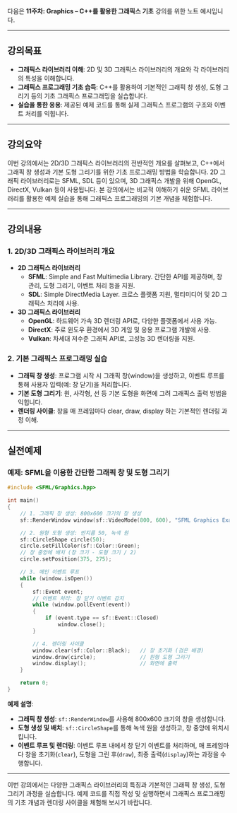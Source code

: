 다음은 **11주차: Graphics – C++를 활용한 그래픽스 기초** 강의를 위한 노트 예시입니다.

---

## 강의목표
- **그래픽스 라이브러리 이해**: 2D 및 3D 그래픽스 라이브러리의 개요와 각 라이브러리의 특성을 이해합니다.
- **그래픽스 프로그래밍 기초 습득**: C++를 활용하여 기본적인 그래픽 창 생성, 도형 그리기 등의 기초 그래픽스 프로그래밍을 실습합니다.
- **실습을 통한 응용**: 제공된 예제 코드를 통해 실제 그래픽스 프로그램의 구조와 이벤트 처리를 익힙니다.

---

## 강의요약
이번 강의에서는 2D/3D 그래픽스 라이브러리의 전반적인 개요를 살펴보고, C++에서 그래픽 창 생성과 기본 도형 그리기를 위한 기초 프로그래밍 방법을 학습합니다. 2D 그래픽 라이브러리로는 SFML, SDL 등이 있으며, 3D 그래픽스 개발을 위해 OpenGL, DirectX, Vulkan 등이 사용됩니다. 본 강의에서는 비교적 이해하기 쉬운 SFML 라이브러리를 활용한 예제 실습을 통해 그래픽스 프로그래밍의 기본 개념을 체험합니다.

---

## 강의내용

### 1. 2D/3D 그래픽스 라이브러리 개요
- **2D 그래픽스 라이브러리**
  - **SFML**: Simple and Fast Multimedia Library. 간단한 API를 제공하며, 창 관리, 도형 그리기, 이벤트 처리 등을 지원.
  - **SDL**: Simple DirectMedia Layer. 크로스 플랫폼 지원, 멀티미디어 및 2D 그래픽스 처리에 사용.
- **3D 그래픽스 라이브러리**
  - **OpenGL**: 하드웨어 가속 3D 렌더링 API로, 다양한 플랫폼에서 사용 가능.
  - **DirectX**: 주로 윈도우 환경에서 3D 게임 및 응용 프로그램 개발에 사용.
  - **Vulkan**: 차세대 저수준 그래픽 API로, 고성능 3D 렌더링을 지원.

### 2. 기본 그래픽스 프로그래밍 실습
- **그래픽 창 생성**: 프로그램 시작 시 그래픽 창(window)을 생성하고, 이벤트 루프를 통해 사용자 입력(예: 창 닫기)을 처리합니다.
- **기본 도형 그리기**: 원, 사각형, 선 등 기본 도형을 화면에 그려 그래픽스 출력 방법을 익힙니다.
- **렌더링 사이클**: 창을 매 프레임마다 clear, draw, display 하는 기본적인 렌더링 과정 이해.

---

## 실전예제

### 예제: SFML을 이용한 간단한 그래픽 창 및 도형 그리기

```cpp
#include <SFML/Graphics.hpp>

int main()
{
    // 1. 그래픽 창 생성: 800x600 크기의 창 생성
    sf::RenderWindow window(sf::VideoMode(800, 600), "SFML Graphics Example");

    // 2. 원형 도형 생성: 반지름 50, 녹색 원
    sf::CircleShape circle(50);
    circle.setFillColor(sf::Color::Green);
    // 창 중앙에 배치 (창 크기 - 도형 크기 / 2)
    circle.setPosition(375, 275);

    // 3. 메인 이벤트 루프
    while (window.isOpen())
    {
        sf::Event event;
        // 이벤트 처리: 창 닫기 이벤트 감지
        while (window.pollEvent(event))
        {
            if (event.type == sf::Event::Closed)
                window.close();
        }

        // 4. 렌더링 사이클
        window.clear(sf::Color::Black);   // 창 초기화 (검은 배경)
        window.draw(circle);              // 원형 도형 그리기
        window.display();                 // 화면에 출력
    }

    return 0;
}
```

**예제 설명**:
- **그래픽 창 생성**: `sf::RenderWindow`를 사용해 800x600 크기의 창을 생성합니다.
- **도형 생성 및 배치**: `sf::CircleShape`를 통해 녹색 원을 생성하고, 창 중앙에 위치시킵니다.
- **이벤트 루프 및 렌더링**: 이벤트 루프 내에서 창 닫기 이벤트를 처리하며, 매 프레임마다 창을 초기화(`clear`), 도형을 그린 후(`draw`), 최종 출력(`display`)하는 과정을 수행합니다.

---

이번 강의에서는 다양한 그래픽스 라이브러리의 특징과 기본적인 그래픽 창 생성, 도형 그리기 과정을 실습합니다. 예제 코드를 직접 작성 및 실행하면서 그래픽스 프로그래밍의 기초 개념과 렌더링 사이클을 체험해 보시기 바랍니다.
